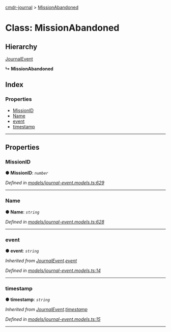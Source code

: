 [cmdr-journal](../README.md) > [MissionAbandoned](../classes/missionabandoned.md)



# Class: MissionAbandoned

## Hierarchy


 [JournalEvent](journalevent.md)

**↳ MissionAbandoned**







## Index

### Properties

* [MissionID](missionabandoned.md#missionid)
* [Name](missionabandoned.md#name)
* [event](missionabandoned.md#event)
* [timestamp](missionabandoned.md#timestamp)



---
## Properties
<a id="missionid"></a>

###  MissionID

**●  MissionID**:  *`number`* 

*Defined in [models/journal-event.models.ts:629](https://github.com/chrisbruford/cmdr-journal/blob/5b08b7d/src/models/journal-event.models.ts#L629)*





___

<a id="name"></a>

###  Name

**●  Name**:  *`string`* 

*Defined in [models/journal-event.models.ts:628](https://github.com/chrisbruford/cmdr-journal/blob/5b08b7d/src/models/journal-event.models.ts#L628)*





___

<a id="event"></a>

###  event

**●  event**:  *`string`* 

*Inherited from [JournalEvent](journalevent.md).[event](journalevent.md#event)*

*Defined in [models/journal-event.models.ts:14](https://github.com/chrisbruford/cmdr-journal/blob/5b08b7d/src/models/journal-event.models.ts#L14)*





___

<a id="timestamp"></a>

###  timestamp

**●  timestamp**:  *`string`* 

*Inherited from [JournalEvent](journalevent.md).[timestamp](journalevent.md#timestamp)*

*Defined in [models/journal-event.models.ts:15](https://github.com/chrisbruford/cmdr-journal/blob/5b08b7d/src/models/journal-event.models.ts#L15)*





___


